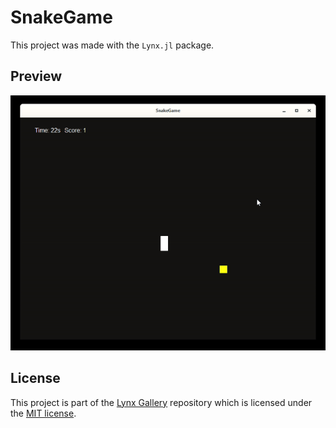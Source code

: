 # SnakeGame

This project was made with the `Lynx.jl` package.

## Preview

![Preview](preview.gif)

## License

This project is part of the [Lynx Gallery](https://github.com/jorge-brito/LynxGallery) repository
which is licensed under the [MIT license](https://github.com/jorge-brito/LynxGallery.jl/blob/master/LICENSE).
